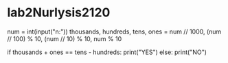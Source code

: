 # lab2Nurlysis2120
num = int(input("n:")) 
thousands, hundreds, tens, ones = num // 1000, (num // 100) % 10, (num // 10) % 10, num % 10 
 
if thousands + ones == tens - hundreds: 
    print("YES") 
else: 
    print("NO")
